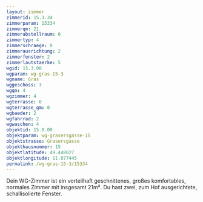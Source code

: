 ```yaml
---
layout: zimmer
zimmerid: 15.3.34
zimmerparam: 15334
zimmerqm: 21
zimmerabstellraum: 0
zimmertyp: 4
zimmerschraege: 0
zimmerausrichtung: 2
zimmerfenster: 2
zimmerlautstaerke: 5
wgid: 15.3.00
wgparam: wg-gras-15-3
wgname: Gras
wggeschoss: 3
wgqm: 4
wgzimmer: 4
wgterrasse: 0
wgterrasse_qm: 0
wgbaeder: 2
wgfahrrad: 2
wgwaschen: 4
objektid: 15.0.00
objektparam: wg-grasersgasse-15
objektstrasse: Grasersgasse
objekthausnummer: 15
objektlatitude: 49.448027
objektlongitude: 11.077445
permalink: /wg-gras-15-3/15334  
---
```

Dein WG-Zimmer ist ein vorteilhaft geschnittenes, großes komfortables, normales Zimmer mit insgesamt 21m². Du hast zwei, zum Hof ausgerichtete, schallisolierte Fenster. 